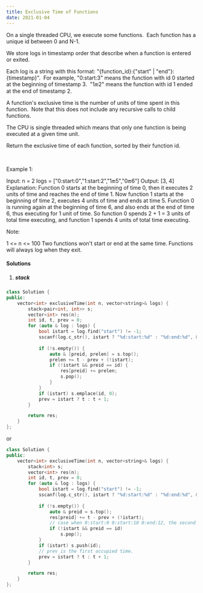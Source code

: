 ```yaml
---
title: Exclusive Time of Functions
date: 2021-01-04
---
```

On a single threaded CPU, we execute some functions.  Each function has a unique id between 0 and N-1.

We store logs in timestamp order that describe when a function is entered or exited.

Each log is a string with this format: "{function_id}:{"start" | "end"}:{timestamp}".  For example, "0:start:3" means the function with id 0 started at the beginning of timestamp 3.  "1:end:2" means the function with id 1 ended at the end of timestamp 2.

A function's exclusive time is the number of units of time spent in this function.  Note that this does not include any recursive calls to child functions.

The CPU is single threaded which means that only one function is being executed at a given time unit.

Return the exclusive time of each function, sorted by their function id.

 

Example 1:



Input:
n = 2
logs = ["0:start:0","1:start:2","1:end:5","0:end:6"]
Output: [3, 4]
Explanation:
Function 0 starts at the beginning of time 0, then it executes 2 units of time and reaches the end of time 1.
Now function 1 starts at the beginning of time 2, executes 4 units of time and ends at time 5.
Function 0 is running again at the beginning of time 6, and also ends at the end of time 6, thus executing for 1 unit of time. 
So function 0 spends 2 + 1 = 3 units of total time executing, and function 1 spends 4 units of total time executing.
 

Note:

1 <= n <= 100
Two functions won't start or end at the same time.
Functions will always log when they exit.

#### Solutions

1. ##### stack

```cpp
class Solution {
public:
    vector<int> exclusiveTime(int n, vector<string>& logs) {
        stack<pair<int, int>> s;
        vector<int> res(n);
        int id, t, prev = 0;
        for (auto & log : logs) {
            bool istart = log.find("start") != -1;
            sscanf(log.c_str(), istart ? "%d:start:%d" : "%d:end:%d", &id, &t);
            
            if (!s.empty()) {
                auto & [preid, prelen] = s.top();
                prelen += t - prev + (!istart);
                if (!istart && preid == id) {
                    res[preid] += prelen;
                    s.pop();
                }
            }
            if (istart) s.emplace(id, 0);
            prev = istart ? t : t + 1;
        }

        return res;
    }
};
```

or

```cpp
class Solution {
public:
    vector<int> exclusiveTime(int n, vector<string>& logs) {
        stack<int> s;
        vector<int> res(n);
        int id, t, prev = 0;
        for (auto & log : logs) {
            bool istart = log.find("start") != -1;
            sscanf(log.c_str(), istart ? "%d:start:%d" : "%d:end:%d", &id, &t);
            
            if (!s.empty()) {
                auto & preid = s.top();
                res[preid] += t - prev + (!istart);
                // case when 0:start:0 0:start:10 0:end:12, the second run should not pop out the first run
                if (!istart && preid == id)
                    s.pop();
            }
            if (istart) s.push(id);
            // prev is the first occupied time.
            prev = istart ? t : t + 1;
        }

        return res;
    }
};
```